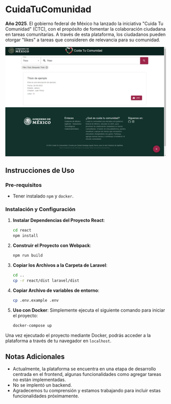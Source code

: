 # CuidaTuComunidad
**Año 2025**. El gobierno federal de México ha lanzado la iniciativa "Cuida Tu Comunidad" (CTC), con el propósito de fomentar la colaboración ciudadana en tareas comunitarias. A través de esta plataforma, los ciudadanos pueden otorgar "likes" a tareas que consideren de relevancia para su comunidad.

<img src="./images/screenshot.PNG" width="700"/>

## Instrucciones de Uso

### Pre-requisitos
- Tener instalado `npm` y `docker`.

### Instalación y Configuración

1. **Instalar Dependencias del Proyecto React**:
   ```bash
   cd react
   npm install
   ```

2. **Construir el Proyecto con Webpack**:
   ```bash
   npm run build
   ```

3. **Copiar los Archivos a la Carpeta de Laravel**:
   ```bash
   cd ..
   cp -r react/dist laravel/dist
   ```

4. **Copiar Archivo de variables de entorno**:
   ```bash
   cp .env.example .env
   ```
   
5. **Uso con Docker**:
   Simplemente ejecuta el siguiente comando para iniciar el proyecto:
   ```bash
   docker-compose up
   ```

Una vez ejecutado el proyecto mediante Docker, podrás acceder a la plataforma a través de tu navegador en `localhost`.

## Notas Adicionales
- Actualmente, la plataforma se encuentra en una etapa de desarrollo centrada en el frontend, algunas funcionalidades como agregar tareas no están implementadas.
- No se implentó un backend.
- Agradecemos tu comprensión y estamos trabajando para incluir estas funcionalidades próximamente.
